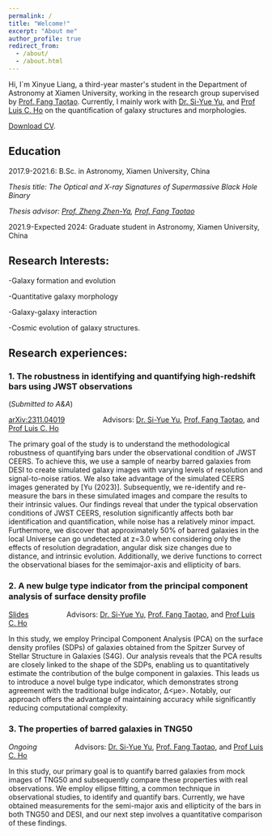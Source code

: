 ```yaml
---
permalink: /
title: "Welcome!"
excerpt: "About me"
author_profile: true
redirect_from: 
  - /about/
  - /about.html
---
```





Hi, I`m Xinyue Liang, a third-year master's student in the Department of Astronomy at Xiamen University, working in the research group supervised by [Prof. Fang Taotao](https://cpst.xmu.edu.cn/eng/info/1203/1212.htm). Currently, I mainly work with [Dr. Si-Yue Yu](https://siyue.github.io/home/), and [Prof Luis C. Ho](http://kavli.pku.edu.cn/~lho/) on the quantification of galaxy structures and morphologies.

[Download CV](../assets/CV_resume.pdf).

## Education
2017.9-2021.6: B.Sc. in Astronomy, Xiamen University, China 


*Thesis title: The Optical and X-ray Signatures of Supermassive Black Hole Binary*


*Thesis advisor: [Prof. Zheng Zhen-Ya](http://www.shao.cas.cn/2020Ver/yjdw/zgj/index_81441.html?json=http://sourcedb.shao.cas.cn/zw/zjrck/201804/t20180403_4991274.json), [Prof. Fang Taotao](https://cpst.xmu.edu.cn/eng/info/1203/1212.htm)*


2021.9-Expected 2024: Graduate student in Astronomy, Xiamen University, China



## Research Interests:
-Galaxy formation and evolution 

-Quantitative galaxy morphology 

-Galaxy-galaxy interaction

-Cosmic evolution of galaxy structures.


## Research experiences:
### 1. The robustness in identifying and quantifying high-redshift bars using JWST observations

(*Submitted to A&A*) 

[arXiv:2311.04019](https://arxiv.org/abs/2311.04019) &nbsp;&nbsp;&nbsp;&nbsp;&nbsp;&nbsp;&nbsp;&nbsp;&nbsp;&nbsp;&nbsp;&nbsp;&nbsp;&nbsp;&nbsp; &nbsp;
Advisors: [Dr. Si-Yue Yu](https://siyue.github.io/home/), [Prof. Fang Taotao](https://cpst.xmu.edu.cn/eng/info/1203/1212.htm), and [Prof Luis C. Ho](http://kavli.pku.edu.cn/~lho/)


The primary goal of the study is to understand the methodological robustness of quantifying bars under the observational condition of JWST CEERS. To achieve this, we use a sample of nearby barred galaxies from DESI to create simulated galaxy images with varying levels of resolution and signal-to-noise ratios. We also take advantage of the simulated CEERS images generated by [Yu (2023)]. Subsequently, we re-identify and re-measure the bars in these simulated images and compare the results to their intrinsic values. Our findings reveal that under the typical observation conditions of JWST CEERS, resolution significantly affects both bar identification and quantification, while noise has a relatively minor impact. Furthermore, we discover that approximately 50% of barred galaxies in the local Universe can go undetected at z=3.0 when considering only the effects of resolution degradation, angular disk size changes due to distance, and intrinsic evolution. Additionally, we derive functions to correct the observational biases for the semimajor-axis and ellipticity of bars.

### 2. A new bulge type indicator from the principal component analysis of surface density proﬁle 

[Slides](../assets/New_bulge_indicator.pdf) &nbsp;&nbsp;&nbsp;&nbsp;&nbsp;&nbsp;&nbsp;&nbsp;&nbsp;&nbsp;&nbsp;&nbsp;&nbsp;&nbsp;&nbsp; &nbsp;
Advisors: [Dr. Si-Yue Yu](https://siyue.github.io/home/), [Prof. Fang Taotao](https://cpst.xmu.edu.cn/eng/info/1203/1212.htm), and [Prof Luis C. Ho](http://kavli.pku.edu.cn/~lho/)

In this study, we employ Principal Component Analysis (PCA) on the surface density profiles (SDPs) of galaxies obtained from the Spitzer Survey of Stellar Structure in Galaxies (S4G). Our analysis reveals that the PCA results are closely linked to the shape of the SDPs, enabling us to quantitatively estimate the contribution of the bulge component in galaxies. This leads us to introduce a novel bulge type indicator, which demonstrates strong agreement with the traditional bulge indicator, ∆<µe>. Notably, our approach offers the advantage of maintaining accuracy while significantly reducing computational complexity.


### 3. The properties of barred galaxies in TNG50 

*Ongoing* &nbsp;&nbsp;&nbsp;&nbsp;&nbsp;&nbsp;&nbsp;&nbsp;&nbsp;&nbsp;&nbsp;&nbsp;&nbsp;&nbsp;&nbsp; &nbsp;    Advisors:  [Dr. Si-Yue Yu](https://siyue.github.io/home/), [Prof. Fang Taotao](https://cpst.xmu.edu.cn/eng/info/1203/1212.htm), and [Prof Luis C. Ho](http://kavli.pku.edu.cn/~lho/)

In this study, our primary goal is to quantify barred galaxies from mock images of TNG50 and subsequently compare these properties with real observations. We employ ellipse fitting, a common technique in observational studies, to identify and quantify bars. Currently, we have obtained measurements for the semi-major axis and ellipticity of the bars in both TNG50 and DESI, and our next step involves a quantitative comparison of these findings.
